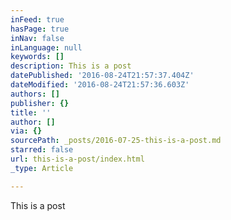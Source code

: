```yaml
---
inFeed: true
hasPage: true
inNav: false
inLanguage: null
keywords: []
description: This is a post
datePublished: '2016-08-24T21:57:37.404Z'
dateModified: '2016-08-24T21:57:36.603Z'
authors: []
publisher: {}
title: ''
author: []
via: {}
sourcePath: _posts/2016-07-25-this-is-a-post.md
starred: false
url: this-is-a-post/index.html
_type: Article

---
```

This is a post